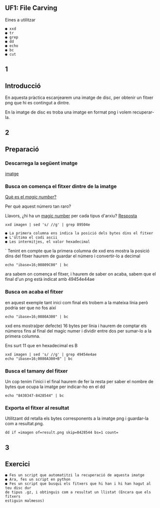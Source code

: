 ## UF1: File Carving

Eines a utilitzar

```
● xxd
● tr
● grep
● dd
● echo
● bc
● cut
```

## 1

## Introducció

En aquesta pràctica escanjearem una imatge de disc, per obtenir un fitxer png que hi
es contingut a dintre.

En la imatge de disc es troba una imatge en format png i volem recuperar-la.


## 2

## Preparació

### Descarrega la següent imatge

[imatge](..RAWs/imagen)

### Busca on comença el fitxer dintre de la imatge

[Què es el _magic number_?](https://ca.lmgtfy.app/#gsc.tab=0&gsc.q=magic%20number%20hard%20drive)

Per què aquest número tan raro?

Llavors, ¿hi ha un [magic number](https://asecuritysite.com/forensics/magic) per cada tipus d'arxiu? [Resposta](https://www.incibe-cert.es/blog/file-carving)

```
xxd imagen | sed 's/ //g' | grep 89504e
```
```
● La primera columna ens indica la posició dels bytes dins el fitxer  
● L'última el codi ascii  
● Les intermitjes, el valor hexadecimal  
```
`
Tenint en compte que la primera columna de xxd ens mostra la posició dins del fitxer
haurem de guardar el número i convertir-lo a decimal

```
echo "ibase=16;00809C00" | bc
```
ara sabem on comença el fitxer, i haurem de saber on acaba, sabem que el final d'un
png està indicat amb 49454e44ae

### Busca on acaba el fitxer

en aquest exemple tant inici com final els trobem a la mateixa línia però podria ser
que no fos així

```
echo "ibase=16;0080A300" | bc
```
xxd ens mostra(per defecte) 16 bytes per línia i haurem de comptar els números fins al
final del magic numer i dividir entre dos per sumar-lo a la primera columna.

Ens surt 11 que en hexadecimal es B

```
xxd imagen | sed 's/ //g' | grep 49454e4ae
echo "ibase=16;0080A300+B" | bc
```
### Busca el tamany del fitxer

Un cop tenim l'inici i el final haurem de fer la resta per saber el nombre de bytes
que ocupa la imatge per indicar-ho en el dd

```
echo "8430347-8428544" | bc
```
### Exporta el fitxer al resultat

Utilitzant dd retalla els bytes corresponents a la imatge png i guardar-la com a
resultat.png.

```
dd if =imagen of=result.png skip=8428544 bs=1 count=
```
## 3

## Exercici

```
● Fes un script que automatitzi la recuperació de aquesta imatge
● Ara, fes un script en python
● Fes un script que busqui els fitxers que hi han i hi han hagut al teu disc dur
de tipus .gz, i obtinguis com a resultat un llistat (Encara que els fitxers
estiguin malmesos)
```

